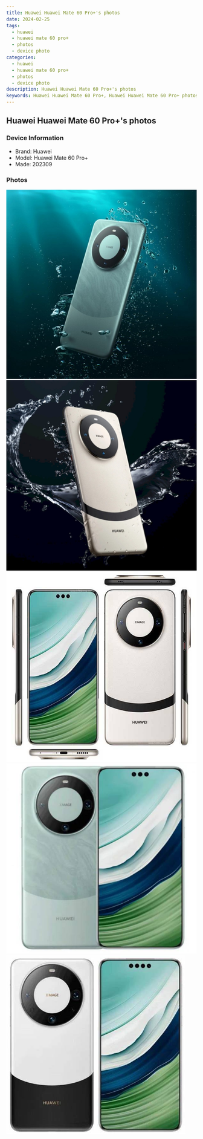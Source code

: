```yaml
---
title: Huawei Huawei Mate 60 Pro+'s photos
date: 2024-02-25
tags: 
  - huawei
  - huawei mate 60 pro+
  - photos
  - device photo
categories: 
  - huawei
  - huawei mate 60 pro+
  - photos
  - device photo
description: Huawei Huawei Mate 60 Pro+'s photos
keywords: Huawei Huawei Mate 60 Pro+, Huawei Huawei Mate 60 Pro+ photos, Huawei Huawei Mate 60 Pro+ device photo
---
```


## Huawei Huawei Mate 60 Pro+'s photos

### Device Information

- Brand: Huawei
- Model: Huawei Mate 60 Pro+
- Made: 202309

### Photos

![/images/best-assets/devices/huawei/huawei-huawei-mate-60-proplus/1.jpg](/images/best-assets/devices/huawei/huawei-huawei-mate-60-proplus/1.jpg)
![/images/best-assets/devices/huawei/huawei-huawei-mate-60-proplus/2.jpg](/images/best-assets/devices/huawei/huawei-huawei-mate-60-proplus/2.jpg)
![/images/best-assets/devices/huawei/huawei-huawei-mate-60-proplus/3.jpg](/images/best-assets/devices/huawei/huawei-huawei-mate-60-proplus/3.jpg)
![/images/best-assets/devices/huawei/huawei-huawei-mate-60-proplus/4.jpg](/images/best-assets/devices/huawei/huawei-huawei-mate-60-proplus/4.jpg)
![/images/best-assets/devices/huawei/huawei-huawei-mate-60-proplus/5.jpg](/images/best-assets/devices/huawei/huawei-huawei-mate-60-proplus/5.jpg)
